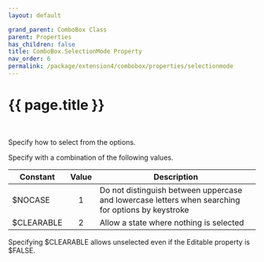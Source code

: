 ```yaml
---
layout: default

grand_parent: ComboBox Class
parent: Properties
has_children: false
title: ComboBox.SelectionMode Property
nav_order: 6
permalink: /package/extension4/combobox/properties/selectionmode
---
```

# {{ page.title }}
<br>

Specify how to select from the options.

Specify with a combination of the following values.

| Constant   | Value | Description                                                                                        |
|------------|:-----:|----------------------------------------------------------------------------------------------------|
| $NOCASE    |   1   | Do not distinguish between uppercase and lowercase letters when searching for options by keystroke |
| $CLEARABLE |   2   | Allow a state where nothing is selected                                                            |

Specifying $CLEARABLE allows unselected even if the Editable property is $FALSE.